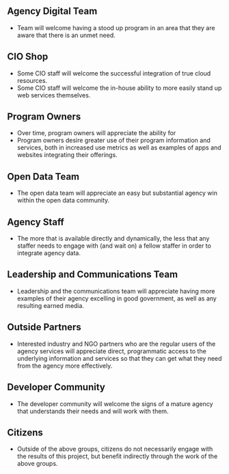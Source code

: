 ## Agency Digital Team 
* Team will welcome having a stood up program in an area that they are aware that there is an unmet need.  

## CIO Shop 
* Some CIO staff will welcome the successful integration of true cloud resources.  
* Some CIO staff will welcome the in-house ability to more easily stand up web services themselves.  

## Program Owners 
* Over time, program owners will appreciate the ability for 
* Program owners desire greater use of their program information and services, both in increased use metrics as well as examples of apps and websites integrating their offerings.  

## Open Data Team 
* The open data team will appreciate an easy but substantial agency win within the open data community.  

## Agency Staff
* The more that is available directly and dynamically, the less that any staffer needs to engage with (and wait on) a fellow staffer in order to integrate agency data.  

## Leadership and Communications Team
* Leadership and the communications team will appreciate having more examples of their agency excelling in good government, as well as any resulting earned media.  

## Outside Partners 
* Interested industry and NGO partners who are the regular users of the agency services will appreciate direct, programmatic access to the underlying information and services so that they can get what they need from the agency more effectively.  

## Developer Community
* The developer community will welcome the signs of a mature agency that understands their needs and will work with them.  

## Citizens 
* Outside of the above groups, citizens do not necessarily engage with the results of this project, but benefit indirectly through the work of the above groups.  
